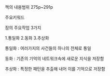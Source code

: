책의 내용범위 275p~291p

주요키워드

잠의 주요작업 3가지

1.통일화 2.동화 3.추상화

통일화 :
여러가지의 사건들의 하나의 전체로 통일

동화 :
기존의 기억의 네트워크속에 새로운 지식을 저장함

추상화 :
특정한 패턴을 추출해 내어 이를 기억으로 저장함
